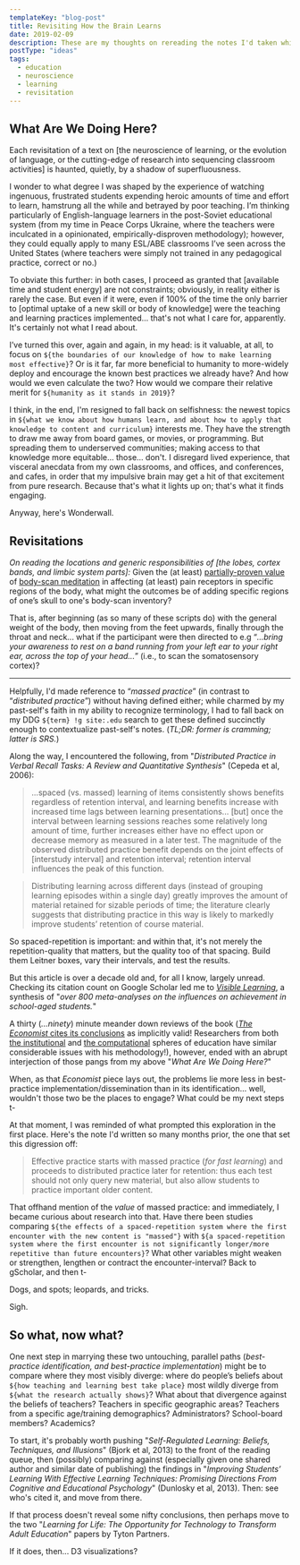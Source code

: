 ```yaml
---
templateKey: "blog-post"
title: Revisiting How the Brain Learns
date: 2019-02-09
description: These are my thoughts on rereading the notes I'd taken while reading (several chapters in) How the Brain Learns.
postType: "ideas"
tags:
  - education
  - neuroscience
  - learning
  - revisitation
---
```


## What Are We Doing Here?

Each revisitation of a text on [the neuroscience of learning, or the evolution of language, or the cutting-edge of research into sequencing classroom activities] is haunted, quietly, by a shadow of superfluousness.

I wonder to what degree I was shaped by the experience of watching ingenuous, frustrated students expending heroic amounts of time and effort to learn, hamstrung all the while and betrayed by poor teaching. I’m thinking particularly of English-language learners in the post-Soviet educational system (from my time in Peace Corps Ukraine, where the teachers were inculcated in a opinionated, empirically-disproven methodology); however, they could equally apply to many ESL/ABE classrooms I’ve seen across the United States (where teachers were simply not trained in any pedagogical practice, correct or no.)

To obviate this further: in both cases, I proceed as granted that [available time and student energy] are not constraints; obviously, in reality either is rarely the case. But even if it were, even if 100% of the time the only barrier to [optimal uptake of a new skill or body of knowledge] were the teaching and learning practices implemented... that's not what I care for, apparently. It's certainly not what I read about.

I’ve turned this over, again and again, in my head: is it valuable, at all, to focus on `${the boundaries of our knowledge of how to make learning most effective}`? Or is it far, far more beneficial to humanity to more-widely deploy and encourage the known best practices we already have? And how would we even calculate the two? How would we compare their relative merit for `${humanity as it stands in 2019}`? 

I think, in the end, I'm resigned to fall back on selfishness: the newest topics in `${what we know about how humans learn, and about how to apply that knowledge to content and curriculum}` interests me. They have the strength to draw me away from board games, or movies, or programming. But spreading them to underserved communities; making access to that knowledge more equitable... those... don't. I disregard lived experience, that visceral anecdata from my own classrooms, and offices, and conferences, and cafes, in order that my impulsive brain may get a hit of that excitement from pure research. Because that's what it lights up on; that's what it finds engaging.

Anyway, here's Wonderwall. 

## Revisitations

_On reading the locations and generic responsibilities of [the lobes, cortex bands, and limbic system parts]:_  Given the (at least) [partially-proven value](https://ggia.berkeley.edu/practice/body_scan_meditation#data-tab-evidence) of [body-scan meditation](https://www.health.harvard.edu/pain/body-scan-for-pain) in affecting (at least) pain receptors in specific regions of the body, what might the outcomes be of adding specific regions of one’s skull to one's body-scan inventory?

That is, after beginning (as so many of these scripts do) with the general weight of the body, then moving from the feet upwards, finally through the throat and neck... what if the participant were then directed to e.g “_...bring your awareness to rest on a band running from your left ear to your right ear, across the top of your head..._” (i.e., to scan the somatosensory cortex)?

---

Helpfully, I'd made reference to “_massed practice_” (in contrast to “_distributed practice_”) without having defined either; while charmed by my past-self's faith in my ability to recognize terminology, I had to fall back on my DDG `${term} !g site:.edu` search to get these defined succinctly enough to contextualize past-self's notes. (_TL;DR: former is cramming; latter is SRS._)

Along the way, I encountered the following, from "_Distributed Practice in Verbal Recall Tasks: A Review and Quantitative Synthesis_" (Cepeda et al, 2006): 

> ...spaced (vs. massed) learning of items consistently shows benefits regardless of retention interval, and learning benefits increase with increased time lags between learning presentations... [but] once the interval between learning sessions reaches some relatively long amount of time, further increases either have no effect upon or decrease memory as measured in a later test. The magnitude of the observed distributed practice benefit depends on the joint effects of [interstudy interval] and retention interval; retention interval influences the peak of this function. 

> Distributing learning across different days (instead of grouping learning episodes within a single day) greatly improves the amount of material retained for sizable periods of time; the literature clearly suggests that distributing practice in this way is likely to markedly improve students’ retention of course material. 

So spaced-repetition is important: and within that, it's not merely the repetition-quality that matters, but the quality too of that spacing. Build them Leitner boxes, vary their intervals, and test the results.

But this article is over a decade old and, for all I know, largely unread. Checking its citation count on Google Scholar led me to [_Visible Learning_](https://www.taylorfrancis.com/books/9781134024124), a synthesis of "_over 800 meta-analyses on the influences on achievement in school-aged students._" 

A thirty (_...ninety_) minute meander down reviews of the book ([_The Economist_ cites its conclusions](https://www.economist.com/briefing/2016/06/11/teaching-the-teachers) as implicitly valid! Researchers from both [the institutional](https://robertslavinsblog.wordpress.com/2018/06/21/john-hattie-is-wrong/) and [the computational](https://academiccomputing.wordpress.com/2013/08/05/book-review-visible-learning/) spheres of education have similar considerable  issues with his methodology!), however, ended with an abrupt interjection of those pangs from my above "_What Are We Doing Here?_" 

When, as that _Economist_ piece lays out, the problems lie more less in best-practice implementation/dissemination than in its identification... well, wouldn't those two be the places to engage? What could be my next steps t-

At that moment, I was reminded of what prompted this exploration in the first place. Here's the note I'd written so many months prior, the one that set this digression off:

> Effective practice starts with massed practice (_for fast learning_) and proceeds to distributed practice later for retention: thus each test should not only query new material, but also allow students to practice important older content.

That offhand mention of the _value_ of massed practice: and immediately, I became curious about research into that. Have there been studies comparing `${the effects of a spaced-repetition system where the first encounter with the new content is "massed"}` with `${a spaced-repetition system where the first encounter is not significantly longer/more repetitive than future encounters}`? What other variables might weaken or strengthen, lengthen or contract the encounter-interval? Back to gScholar, and then t-

Dogs, and spots; leopards, and tricks. 

Sigh.

## So what, now what?

One next step in marrying these two untouching, parallel paths (_best-practice identification, and best-practice implementation_) might be to compare where they most visibly diverge: where do people’s beliefs about `${how teaching and learning best take place}` most wildly diverge from `${what the research actually shows}`? What about that divergence against the beliefs of teachers? Teachers in specific geographic areas? Teachers from a specific age/training demographics? Administrators? School-board members? Academics? 

To start, it's probably worth pushing "_Self-Regulated Learning: Beliefs, Techniques, and Illusions_" (Bjork et al, 2013) to the front of the reading queue, then (possibly) comparing against (especially given one shared author and similar date of publishing) the findings in "_Improving Students’ Learning With Effective Learning Techniques: Promising Directions From Cognitive and Educational Psychology_" (Dunlosky et al, 2013). Then: see who's cited it, and move from there.

If that process doesn't reveal some nifty conclusions, then perhaps move to the two "_Learning for Life: The Opportunity for Technology to Transform Adult Education_" papers by Tyton Partners. 

If it does, then... D3 visualizations?